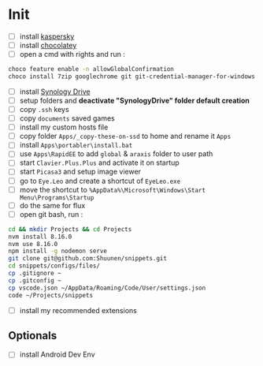 # Init

- [ ] install [kaspersky](https://www.kaspersky.com/downloads/thank-you/antivirus)
- [ ] install [chocolatey](https://chocolatey.org/install)
- [ ] open a cmd with rights and run :

```bash
choco feature enable -n allowGlobalConfirmation
choco install 7zip googlechrome git git-credential-manager-for-windows directx jdk8 jre8 microsoft-build-tools nvm vcredist-all visualstudio2017buildtools vscode
```

- [ ] install [Synology Drive](https://archive.synology.com/download/Tools/SynologyDriveClient/?C=M;O=D)
- [ ] setup folders and **deactivate "SynologyDrive" folder default creation**
- [ ] copy `.ssh` keys
- [ ] copy `documents` saved games
- [ ] install my custom hosts file
- [ ] copy folder `Apps/_copy-these-on-ssd` to home and rename it `Apps`
- [ ] install `Apps\portabler\install.bat`
- [ ] use `Apps\RapidEE` to add `global` & `araxis` folder to user path
- [ ] start `Clavier.Plus.Plus` and activate it on startup
- [ ] start `Picasa3` and setup image viewer
- [ ] go to `Eye.Leo` and create a shortcut of `EyeLeo.exe`
- [ ] move the shortcut to `%AppData%\Microsoft\Windows\Start Menu\Programs\Startup`
- [ ] do the same for flux
- [ ] open git bash, run :

```bash
cd && mkdir Projects && cd Projects
nvm install 8.16.0
nvm use 8.16.0
npm install -g nodemon serve
git clone git@github.com:Shuunen/snippets.git
cd snippets/configs/files/
cp .gitignore ~
cp .gitconfig ~
cp vscode.json ~/AppData/Roaming/Code/User/settings.json
code ~/Projects/snippets
```

- [ ] install my recommended extensions

## Optionals

- [ ] install Android Dev Env
